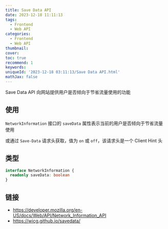 ```yaml
---
title: Save Data API
date: 2023-12-18 11:11:13
tags:
  - Frontend
  - Web API
categories:
  - Frontend
  - Web API
thumbnail:
cover:
toc: true
recommend: 1
keywords:
uniqueId: '2023-12-18 03:11:13/Save Data API.html'
mathJax: false
---
```


Save Data API 向网站提供用户是否倾向于节省流量使用的功能

## 使用

`NetworkInformation` 接口的 `saveData` 属性表示当前的用户是否倾向于节省流量使用

或通过 `Save-Data` 请求头获取，值为 `on` 或 `off`，该请求头是一个 Client Hint 头

## 类型

```ts
interface NetworkInformation {
  readonly saveData: boolean
}
```

## 链接

* <https://developer.mozilla.org/en-US/docs/Web/API/Network_Information_API>
* <https://wicg.github.io/savedata/>
